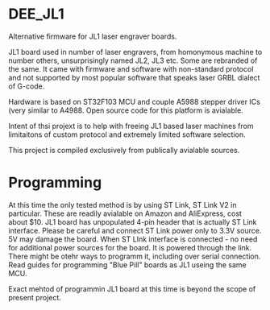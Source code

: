 # DEE_JL1
Alternative firmware for JL1 laser engraver boards.

JL1 board used in number of laser engravers, from homonymous machine to number others, unsurprisingly named JL2, JL3 etc. Some are rebranded of the same.
It came with firmware and software with non-standard protocol and not supported by most popular software that speaks laser GRBL dialect of G-code.

Hardware is based on ST32F103 MCU and couple A5988 stepper driver ICs (very similar to A4988. Open source code for this platform is avialable.

Intent of thsi projext is to help with freeing JL1 based laser machines from limitaitons of custom protocol and extremely limited software selection.

This project is compiled exclusively from publically avialable sources. 

# Programming
At this time the only tested method is by using ST Link, ST Link V2 in particular. These are readily avialable on Amazon and AliExpress, cost about $10.
JL1 board has unpopulated 4-pin header that is actually ST Link interface.
Please be careful and connect ST Link power only to 3.3V source. 5V may damage the board.
When ST LInk interface is connected - no need for additional power sources for the board. It is powered through the link.
There might be otehr ways to programm it, including over serial connection. Read guides for programming "Blue Pill" boards as JL1 useing the same MCU.

Exact mehtod of programmin JL1 board at this time is beyond the scope of present project.

